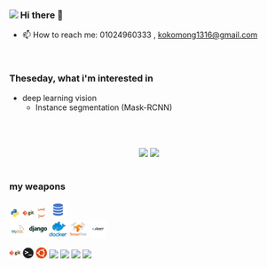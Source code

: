### <img src="https://media.giphy.com/media/hvRJCLFzcasrR4ia7z/giphy.gif" width="25px"> Hi there 👋 
- 📫 How to reach me: 01024960333 , kokomong1316@gmail.com

<br>

### Theseday, what i'm interested in  <br> 
- deep learning vision
    -  Instance segmentation (Mask-RCNN)
<br>
<br>
<br>
 <div align=center>
    <img src='https://github-readme-stats.vercel.app/api/top-langs/?username=epsilon-deltta&layout=compact&hide=Shell,Batchifile,PowerShell&langs_count=6&theme=react'>
    <img src='https://github-readme-stats.vercel.app/api?username=epsilon-deltta'>
</div>
<br> 

### my weapons

<code><img title="Python" height="20" src="https://raw.githubusercontent.com/github/explore/80688e429a7d4ef2fca1e82350fe8e3517d3494d/topics/python/python.png"></code>
<code><img title="Git and Github" height="20" src="https://raw.githubusercontent.com/github/explore/80688e429a7d4ef2fca1e82350fe8e3517d3494d/topics/git/git.png"></code>
<code><img title="Jupyter Notebooks and Lab" height="20" src="https://raw.githubusercontent.com/github/explore/80688e429a7d4ef2fca1e82350fe8e3517d3494d/topics/jupyter-notebook/jupyter-notebook.png"></code>
<code><img alt="SQL" src="https://raw.githubusercontent.com/github/explore/80688e429a7d4ef2fca1e82350fe8e3517d3494d/topics/sql/sql.png" width="32"></code>
<code>
    <img alt="MySQL"    src="https://raw.githubusercontent.com/github/explore/80688e429a7d4ef2fca1e82350fe8e3517d3494d/topics/mysql/mysql.png" width="32"></code>
<code><img alt="Djagno" src="https://raw.githubusercontent.com/github/explore/80688e429a7d4ef2fca1e82350fe8e3517d3494d/topics/django/django.png" width="32"></code>
<code><img alt="Docker" src="https://raw.githubusercontent.com/github/explore/80688e429a7d4ef2fca1e82350fe8e3517d3494d/topics/docker/docker.png" width="32"></code>
<code><img alt="tensorflow" src="https://raw.githubusercontent.com/github/explore/80688e429a7d4ef2fca1e82350fe8e3517d3494d/topics/tensorflow/tensorflow.png" width="32"></code>
<code><img alt="jQuery" src="https://raw.githubusercontent.com/github/explore/80688e429a7d4ef2fca1e82350fe8e3517d3494d/topics/jquery/jquery.png" width="32"></code>

<code><img height="20" src="https://raw.githubusercontent.com/github/explore/80688e429a7d4ef2fca1e82350fe8e3517d3494d/topics/git/git.png"></code>
<code><img height="20" src="https://raw.githubusercontent.com/github/explore/80688e429a7d4ef2fca1e82350fe8e3517d3494d/topics/terminal/terminal.png"></code>
<code><img height="20" src="https://raw.githubusercontent.com/github/explore/80688e429a7d4ef2fca1e82350fe8e3517d3494d/topics/ubuntu/ubuntu.png"></code>
<code><img height="20" src="https://banner2.cleanpng.com/20180204/gbw/kisspng-macintosh-mac-os-x-lion-macos-macbook-operating-sy-apple-logo-5a77a762126b40.8775341115177910740755.jpg"></code>
<code><img height="20" src="https://upload.wikimedia.org/wikipedia/commons/c/c7/Windows_logo_-_2012.png"></code>
<code><img height="20" src="http://logovectordl.com/wp-content/uploads/2019/11/notion-labs-inc-logo-vector.png"></code>
<code><img height="20" src="https://post.flow.team/wp-content/uploads/2020/02/flow_logo.gif"></code>



<!--
- These day I'm leading [YGL_Renaissance](https://github.com/yg-renaissance) this team (Data Analysis Team)  
#### what i experienced
<code><img alt="Tableau" src="https://cdn.filepicker.io/api/file/jZDILlufSOSDOkuJTZ7J" width="32"></code>
<code><img title="SQL" height="20" src="https://image.flaticon.com/icons/svg/29/29594.svg"></code>
![Tech Blog Badge](http://img.shields.io/badge/-java-black?style=flat-square&logo=java)
![Tech Blog Badge](http://img.shields.io/badge/-mysql-black?style=flat-square&logo=mysql)
![Tech Blog Badge](http://img.shields.io/badge/-postgresql-black?style=flat-square&logo=postgresql)
![Tech Blog Badge](http://img.shields.io/badge/-android-black?style=flat-square&logo=android)
![Tech Blog Badge](http://img.shields.io/badge/-npm-black?style=flat-square&logo=npm)
![Tech Blog Badge](http://img.shields.io/badge/-win32-black?style=flat-square&logo=win32)
![linux](http://img.shields.io/badge/-win32-black?style=flat-square&logo=linux)
--!>
